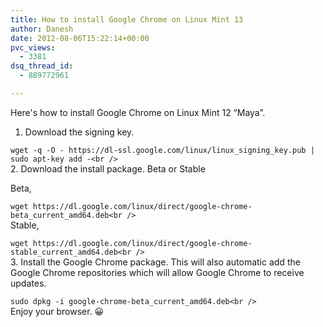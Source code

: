 ```yaml
---
title: How to install Google Chrome on Linux Mint 13
author: Danesh
date: 2012-08-06T15:22:14+00:00
pvc_views:
  - 3381
dsq_thread_id:
  - 889772961

---
```

Here's how to install Google Chrome on Linux Mint 12 &#8220;Maya&#8221;.

1. Download the signing key.

`wget -q -O - https://dl-ssl.google.com/linux/linux_signing_key.pub | sudo apt-key add -<br />
`  
2. Download the install package. Beta or Stable

Beta,

`wget https://dl.google.com/linux/direct/google-chrome-beta_current_amd64.deb<br />
`  
Stable,

`wget https://dl.google.com/linux/direct/google-chrome-stable_current_amd64.deb<br />
`  
3. Install the Google Chrome package. This will also automatic add the Google Chrome repositories which will allow Google Chrome to receive updates.

`sudo dpkg -i google-chrome-beta_current_amd64.deb<br />
`  
Enjoy your browser. 😀